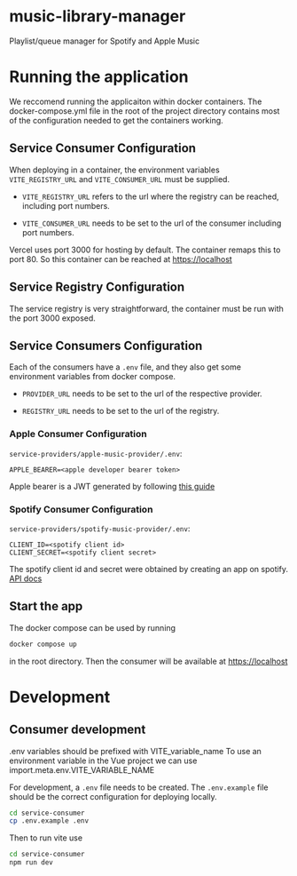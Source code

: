 # music-library-manager
Playlist/queue manager for Spotify and Apple Music


# Running the application
We reccomend running the applicaiton within docker containers. 
The docker-compose.yml file in the root of the project directory contains most of the configuration needed to get the containers working.

## Service Consumer Configuration
When deploying in a container, the environment variables `VITE_REGISTRY_URL` and `VITE_CONSUMER_URL` must be supplied.

- `VITE_REGISTRY_URL` refers to the url where the registry can be reached, including port numbers.

- `VITE_CONSUMER_URL` needs to be set to the url of the consumer including port numbers.

Vercel uses port 3000 for hosting by default.
The container remaps this to port 80.
So this container can be reached at [https://localhost](https://localhost)

## Service Registry Configuration
The service registry is very straightforward, the container must be run with the port 3000 exposed.

## Service Consumers Configuration
Each of the consumers have a `.env` file, and they also get some environment variables from docker compose. 

- `PROVIDER_URL` needs to be set to the url of the respective provider.

- `REGISTRY_URL` needs to be set to the url of the registry.


### Apple Consumer Configuration
`service-providers/apple-music-provider/.env`:
~~~env
APPLE_BEARER=<apple developer bearer token>
~~~

Apple bearer is a JWT generated by following [this guide](https://developer.apple.com/documentation/applemusicapi/generating_developer_tokens)

### Spotify Consumer Configuration
`service-providers/spotify-music-provider/.env`:
~~~env
CLIENT_ID=<spotify client id>
CLIENT_SECRET=<spotify client secret>
~~~

The spotify client id and secret were obtained by creating an app on spotify. [API docs](https://developer.spotify.com/documentation/web-api/concepts/apps)

## Start the app
The docker compose can be used by running
~~~bash
docker compose up
~~~
in the root directory. Then the consumer will be available at [https://localhost](https://localhost)

# Development
## Consumer development
.env variables should be prefixed with VITE_variable_name
To use an environment variable in the Vue project we can use import.meta.env.VITE_VARIABLE_NAME

For development, a `.env` file needs to be created.
The `.env.example` file should be the correct configuration for deploying locally.

~~~bash
cd service-consumer
cp .env.example .env
~~~

Then to run vite use
~~~bash
cd service-consumer
npm run dev
~~~
